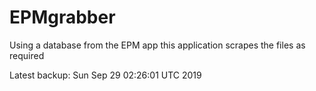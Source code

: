 # EPMgrabber
Using a database from the EPM app this application scrapes the files as required


Latest backup: Sun Sep 29 02:26:01 UTC 2019

